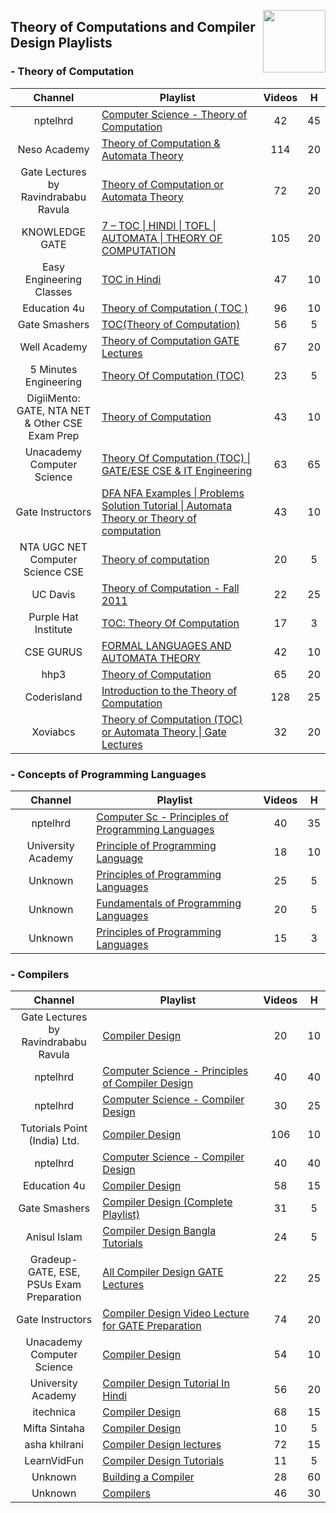 <img align="right" width="100" src="/logos/youtube.png"></img>

## Theory of Computations and Compiler Design Playlists

<h3>-  Theory of Computation</h3>
<table>
    <thead>
        <tr>
<th width="30%">Channel</th>
<th width="70%">Playlist</th>
<th>Videos</th>
<th>H</th>
        </tr>
    </thead>
    <tbody>
        <tr>
            <td rowspan=1 align="center">nptelhrd</td>
            <td><a href="https://youtube.com/playlist?list=PLbMVogVj5nJSd25WnSU144ZyGmsqjuKr3">Computer Science - Theory of Computation</a></td>
            <td align="center">42</td>
            <td align="center">45</td>
        </tr>
        <tr>
            <td rowspan=1 align="center">Neso Academy</td>
            <td><a href="https://youtube.com/playlist?list=PLBlnK6fEyqRgp46KUv4ZY69yXmpwKOIev">Theory of Computation & Automata Theory</a></td>
            <td align="center">114</td>
            <td align="center">20</td>
        </tr>
        <tr>
            <td rowspan=1 align="center">Gate Lectures by Ravindrababu Ravula</td>
            <td><a href="https://youtube.com/playlist?list=PLEbnTDJUr_IdM___FmDFBJBz0zCsOFxfK">Theory of Computation or Automata Theory</a></td>
            <td align="center">72</td>
            <td align="center">20</td>
        </tr>
        <tr>
            <td rowspan=1 align="center">KNOWLEDGE GATE</td>
            <td><a href="https://youtube.com/playlist?list=PLmXKhU9FNesSdCsn6YQqu9DmXRMsYdZ2T">7 – TOC | HINDI | TOFL | AUTOMATA | THEORY OF COMPUTATION</a></td>
            <td align="center">105</td>
            <td align="center">20</td>
        </tr>
        <tr>
            <td rowspan=1 align="center">Easy Engineering Classes</td>
            <td><a href="https://youtube.com/playlist?list=PLV8vIYTIdSnZYVUJ6duL_ulTsmVQmmd74">TOC in Hindi</a></td>
            <td align="center">47</td>
            <td align="center">10</td>
        </tr>
        <tr>
            <td rowspan=1 align="center">Education 4u</td>
            <td><a href="https://youtube.com/playlist?list=PLrjkTql3jnm_TWSXXvWX1_jX-L6f1QJSx">Theory of Computation ( TOC )</a></td>
            <td align="center">96</td>
            <td align="center">10</td>
        </tr>
        <tr>
            <td rowspan=1 align="center">Gate Smashers</td>
            <td><a href="https://youtube.com/playlist?list=PLxCzCOWd7aiFM9Lj5G9G_76adtyb4ef7i">TOC(Theory of Computation)</a></td>
            <td align="center">56</td>
            <td align="center">5</td>
        </tr>
        <tr>
            <td rowspan=1 align="center">Well Academy</td>
            <td><a href="https://youtube.com/playlist?list=PL9zFgBale5ftkr9FLajMBN2R4jlEM_hxY">Theory of Computation GATE Lectures</a></td>
            <td align="center">67</td>
            <td align="center">20</td>
        </tr>
        <tr>
            <td rowspan=1 align="center">5 Minutes Engineering</td>
            <td><a href="https://youtube.com/playlist?list=PLYwpaL_SFmcDXLUrW3JEq2cv8efNF6UeQ">Theory Of Computation (TOC)</a></td>
            <td align="center">23</td>
            <td align="center">5</td>
        </tr>
        <tr>
            <td rowspan=1 align="center">DigiiMento: GATE, NTA NET & Other CSE Exam Prep</td>
            <td><a href="https://youtube.com/playlist?list=PLS8ACsmFCpmQ7aMtE2tG9mhYYor0BQ-Hn">Theory of Computation</a></td>
            <td align="center">43</td>
            <td align="center">10</td>
        </tr>
        <tr>
            <td rowspan=1 align="center">Unacademy Computer Science</td>
            <td><a href="https://youtube.com/playlist?list=PLG9aCp4uE-s1P6Z73Gbbh-kdDWwq5Bg7f">Theory Of Computation (TOC) | GATE/ESE CSE & IT Engineering</a></td>
            <td align="center">63</td>
            <td align="center">65</td>
        </tr>
        <tr>
            <td rowspan=1 align="center">Gate Instructors</td>
            <td><a href="https://youtube.com/playlist?list=PLXVjll7-2kRnUeE2TSBGlaGbm4aNIcZLJ">DFA NFA Examples | Problems Solution Tutorial | Automata Theory or Theory of computation</a></td>
            <td align="center">43</td>
            <td align="center">10</td>
        </tr>
        <tr>
            <td rowspan=1 align="center">NTA UGC NET Computer Science CSE</td>
            <td><a href="https://youtube.com/playlist?list=PLayxKQoyjT383MJ2A2TGNlALVGnr5VPgh">Theory of computation</a></td>
            <td align="center">20</td>
            <td align="center">5</td>
        </tr>
        <tr>
            <td rowspan=1 align="center">UC Davis</td>
            <td><a href="https://youtube.com/playlist?list=PLslgisHe5tBM8UTCt1f66oMkpmjCblzkt">Theory of Computation - Fall 2011</a></td>
            <td align="center">22</td>
            <td align="center">25</td>
        </tr>
        <tr>
            <td rowspan=1 align="center">Purple Hat Institute</td>
            <td><a href="https://youtube.com/playlist?list=PLNUrArhKbyAJ_s3NYwgNF8aNH254jHEvK">TOC: Theory Of Computation</a></td>
            <td align="center">17</td>
            <td align="center">3</td>
        </tr>
        <tr>
            <td rowspan=1 align="center">CSE GURUS</td>
            <td><a href="https://youtube.com/playlist?list=PLYT7YDstBQmHSRKrNApTqquo2FRlMsoHw">FORMAL LANGUAGES AND AUTOMATA THEORY</a></td>
            <td align="center">42</td>
            <td align="center">10</td>
        </tr>
        <tr>
            <td rowspan=1 align="center">hhp3</td>
            <td><a href="https://youtube.com/playlist?list=PLbtzT1TYeoMjNOGEiaRmm_vMIwUAidnQz">Theory of Computation</a></td>
            <td align="center">65</td>
            <td align="center">20</td>
        </tr>
        <tr>
            <td rowspan=1 align="center">Coderisland</td>
            <td><a href="https://youtube.com/playlist?list=PL601FC994BDD963E4">Introduction to the Theory of Computation</a></td>
            <td align="center">128</td>
            <td align="center">25</td>
        </tr>
        <tr>
            <td rowspan=1 align="center">Xoviabcs</td>
            <td><a href="https://youtube.com/playlist?list=PLEJxKK7AcSEEYrMd4G7Y3mjGlE651B7yc">Theory of Computation (TOC) or Automata Theory | Gate Lectures</a></td>
            <td align="center">32</td>
            <td align="center">20</td>
        </tr>
    </tbody>
</table>

<h3>-  Concepts of Programming Languages</h3>
<table>
    <thead>
        <tr>
<th width="30%">Channel</th>
<th width="70%">Playlist</th>
<th>Videos</th>
<th>H</th>
        </tr>
    </thead>
    <tbody>
        <tr>
            <td rowspan=1 align="center">nptelhrd</td>
            <td><a href="https://youtube.com/playlist?list=PLF7C73918190889CE">Computer Sc - Principles of Programming Languages</a></td>
            <td align="center">40</td>
            <td align="center">35</td>
        </tr>
        <tr>
            <td rowspan=1 align="center">University Academy</td>
            <td><a href="https://youtube.com/playlist?list=PL-JvKqQx2AtdIkEFDrqsHyKWzb5PWniI1">Principle of Programming Language</a></td>
            <td align="center">18</td>
            <td align="center">10</td>
        </tr>
        <tr>
            <td rowspan=1 align="center">Unknown</td>
            <td><a href="https://youtube.com/playlist?list=PLTo1TmBz2ekof8VsYaoTxP-9VgJ9P-dTO">Principles of Programming Languages</a></td>
            <td align="center">25</td>
            <td align="center">5</td>
        </tr>
        <tr>
            <td rowspan=1 align="center">Unknown</td>
            <td><a href="https://youtube.com/playlist?list=PLb__S-rkKhexdiJomXSGeqQ46c_MUTPaj">Fundamentals of Programming Languages</a></td>
            <td align="center">20</td>
            <td align="center">5</td>
        </tr>
        <tr>
            <td rowspan=1 align="center">Unknown</td>
            <td><a href="https://youtube.com/playlist?list=PLbWkMgLvWbDF3bErg6Ejo8d1QtTSqtWwN">Principles of Programming Languages</a></td>
            <td align="center">15</td>
            <td align="center">3</td>
        </tr>
    </tbody>
    </table>

<h3>-  Compilers</h3>
<table>
    <thead>
        <tr>
<th width="30%">Channel</th>
<th width="70%">Playlist</th>
<th>Videos</th>
<th>H</th>
        </tr>
    </thead>
    <tbody>
        <tr>
            <td rowspan=1 align="center">Gate Lectures by Ravindrababu Ravula</td>
            <td><a href="https://youtube.com/playlist?list=PLEbnTDJUr_IcPtUXFy2b1sGRPsLFMghhS">Compiler Design</a></td>
            <td align="center">20</td>
            <td align="center">10</td>
        </tr>
        <tr>
            <td rowspan=1 align="center">nptelhrd</td>
            <td><a href="https://youtube.com/playlist?list=PLbMVogVj5nJQNjkHZgwuAlfQ9tzmQDxjA">Computer Science - Principles of Compiler Design</a></td>
            <td align="center">40</td>
            <td align="center">40</td>
        </tr>
        <tr>
            <td rowspan=1 align="center">nptelhrd</td>
            <td><a href="https://youtube.com/playlist?list=PLbMVogVj5nJTmKzaSlCpGgi7qxgcRRs8h">Computer Science - Compiler Design</a></td>
            <td align="center">30</td>
            <td align="center">25</td>
        </tr>
        <tr>
            <td rowspan=1 align="center">Tutorials Point (India) Ltd.</td>
            <td><a href="https://youtube.com/playlist?list=PLWPirh4EWFpGa0qAEcNGJo2HSRC5_KMT6">Compiler Design</a></td>
            <td align="center">106</td>
            <td align="center">10</td>
        </tr>
        <tr>
            <td rowspan=1 align="center">nptelhrd</td>
            <td><a href="https://youtube.com/playlist?list=PL3690D679B876DE6A">Computer Science - Compiler Design</a></td>
            <td align="center">40</td>
            <td align="center">40</td>
        </tr>
        <tr>
            <td rowspan=1 align="center">Education 4u</td>
            <td><a href="https://youtube.com/playlist?list=PLrjkTql3jnm-wW5XdvumCa1u9LjczipjA">Compiler Design</a></td>
            <td align="center">58</td>
            <td align="center">15</td>
        </tr>
        <tr>
            <td rowspan=1 align="center">Gate Smashers</td>
            <td><a href="https://youtube.com/playlist?list=PLxCzCOWd7aiEKtKSIHYusizkESC42diyc">Compiler Design (Complete Playlist)</a></td>
            <td align="center">31</td>
            <td align="center">5</td>
        </tr>
        <tr>
            <td rowspan=1 align="center">Anisul Islam</td>
            <td><a href="https://youtube.com/playlist?list=PLgH5QX0i9K3oWTwTgILA7v9oysoDgkJDg">Compiler Design Bangla Tutorials</a></td>
            <td align="center">24</td>
            <td align="center">5</td>
        </tr>
        <tr>
            <td rowspan=1 align="center">Gradeup- GATE, ESE, PSUs Exam Preparation</td>
            <td><a href="https://youtube.com/playlist?list=PLynLXReWAxdGn85HptGs0Qz_esWIItC5s">All Compiler Design GATE Lectures</a></td>
            <td align="center">22</td>
            <td align="center">25</td>
        </tr>
        <tr>
            <td rowspan=1 align="center">Gate Instructors</td>
            <td><a href="https://youtube.com/playlist?list=PLXVjll7-2kRmpnXxL5QIZBZdRQys6ZHZC">Compiler Design Video Lecture for GATE Preparation</a></td>
            <td align="center">74</td>
            <td align="center">20</td>
        </tr>
        <tr>
            <td rowspan=1 align="center">Unacademy Computer Science</td>
            <td><a href="https://youtube.com/playlist?list=PLG9aCp4uE-s3XepZyd94jGic7qMFa7CW1">Compiler Design</a></td>
            <td align="center">54</td>
            <td align="center">10</td>
        </tr>
        <tr>
            <td rowspan=1 align="center">University Academy</td>
            <td><a href="https://youtube.com/playlist?list=PL-JvKqQx2Ate5DWhppx-MUOtGNA4S3spT">Compiler Design Tutorial In Hindi</a></td>
            <td align="center">56</td>
            <td align="center">20</td>
        </tr>
        <tr>
            <td rowspan=1 align="center">itechnica</td>
            <td><a href="https://youtube.com/playlist?list=PL6aFkLM6Wp-rYWlSJGmOtex694M3UvG4F">Compiler Design</a></td>
            <td align="center">68</td>
            <td align="center">15</td>
        </tr>
        <tr>
            <td rowspan=1 align="center">Mifta Sintaha</td>
            <td><a href="https://youtube.com/playlist?list=PLW1OMpQZxu7xMh7nuDQYQ2mDcqY2hzBWk">Compiler Design</a></td>
            <td align="center">10</td>
            <td align="center">5</td>
        </tr>
        <tr>
            <td rowspan=1 align="center">asha khilrani</td>
            <td><a href="https://youtube.com/playlist?list=PLz8TdOA7NTzSu-ePbGtghroiomWA-FFK9">Compiler Design lectures</a></td>
            <td align="center">72</td>
            <td align="center">15</td>
        </tr>
        <tr>
            <td rowspan=1 align="center">LearnVidFun</td>
            <td><a href="https://youtube.com/playlist?list=PLwmA1T37CsHr_pTn20OACOesqRHdMjq-b">Compiler Design Tutorials</a></td>
            <td align="center">11</td>
            <td align="center">5</td>
        </tr>
        <tr>
            <td rowspan=1 align="center">Unknown</td>
            <td><a href="https://youtube.com/playlist?list=PLRAdsfhKI4OWNOSfS7EUu5GRAVmze1t2y">Building a Compiler</a></td>
            <td align="center">28</td>
            <td align="center">60</td>
        </tr>
        <tr>
            <td rowspan=1 align="center">Unknown</td>
            <td><a href="https://youtube.com/playlist?list=PL6KMWPQP_DM97Hh0PYNgJord-sANFTI3i">Compilers</a></td>
            <td align="center">46</td>
            <td align="center">30</td>
        </tr>
    </tbody>
    </table>
